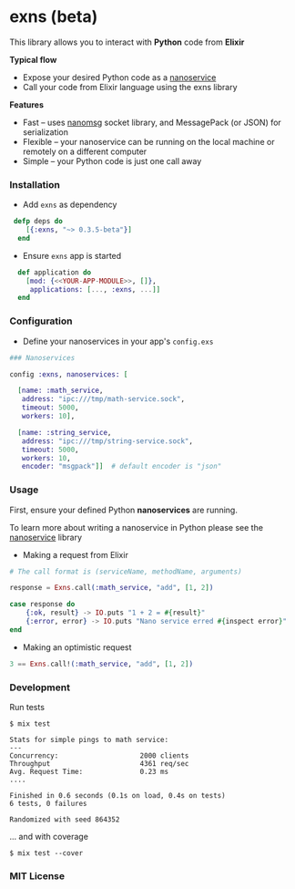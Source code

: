 exns (beta)
===========

This library allows you to interact with **Python** code from **Elixir** 

**Typical flow**

* Expose your desired Python code as a [nanoservice](https://github.com/walkr/nanoservice)
* Call your code from Elixir language using the exns library

**Features**

* Fast – uses [nanomsg](https://github.com/nanomsg/nanomsg) socket library, and MessagePack (or JSON) for serialization
* Flexible – your nanoservice can be running on the local machine or remotely on a different computer
* Simple – your Python code is just one call away

### Installation

* Add `exns` as dependency


```elixir
 defp deps do
    [{:exns, "~> 0.3.5-beta"}]
  end
```

* Ensure `exns` app is started

```elixir
  def application do
    [mod: {<<YOUR-APP-MODULE>>, []},
     applications: [..., :exns, ...]]
  end
```

### Configuration


* Define your nanoservices in your app's `config.exs`

```elixir
### Nanoservices

config :exns, nanoservices: [

  [name: :math_service,
   address: "ipc:///tmp/math-service.sock",
   timeout: 5000,
   workers: 10],

  [name: :string_service,
   address: "ipc:///tmp/string-service.sock",
   timeout: 5000,
   workers: 10,
   encoder: "msgpack"]]  # default encoder is "json"
```


### Usage

First, ensure your defined Python **nanoservices** are running.

To learn more about writing a nanoservice in Python please see the [nanoservice](https://github.com/walkr/nanoservice) library

* Making a request from Elixir

```elixir
# The call format is (serviceName, methodName, arguments)

response = Exns.call(:math_service, "add", [1, 2])

case response do
	{:ok, result} -> IO.puts "1 + 2 = #{result}"
	{:error, error} -> IO.puts "Nano service erred #{inspect error}"
end
```

* Making an optimistic request

```elixir
3 == Exns.call!(:math_service, "add", [1, 2])
```


### Development

Run tests
```
$ mix test

Stats for simple pings to math service:
---
Concurrency:                    2000 clients
Throughput                      4361 req/sec
Avg. Request Time:              0.23 ms
....

Finished in 0.6 seconds (0.1s on load, 0.4s on tests)
6 tests, 0 failures

Randomized with seed 864352
```

... and with coverage

```
$ mix test --cover
```


### MIT License

